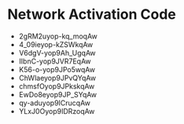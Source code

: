 # Network Activation Code
* 2gRM2uyop-kq_moqAw
* 4_09ieyop-kZSWkqAw
* V6dgV-yop9Ah_UgqAw
* IIbnC-yop9JVR7EqAw
* K56-o-yop9JPo5wqAw
* ChWlaeyop9JPvQYqAw
* chmsfOyop9JPkskqAw
* EwDo8eyop9JP_SYqAw
* qy-aduyop9ICrucqAw
* YLxJ0Oyop9IDRzoqAw